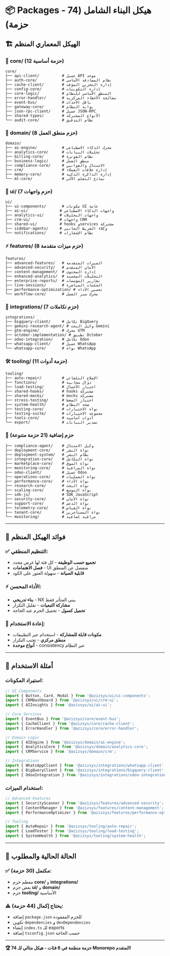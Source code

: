 # 📦 Packages - هيكل البناء الشامل (74 حزمة)

## 🏗️ الهيكل المعماري المنظم

### 📁 **core/** (12 حزمة أساسية)
```
core/
├── api-client/          # عميل API موحد
├── auth-core/           # نظام المصادقة الأساسي
├── cache-client/        # إدارة التخزين المؤقت
├── config-core/         # إدارة التكوينات
├── core-logic/          # المنطق الأساسي للنظام
├── error-handler/       # معالجة الأخطاء المركزية
├── event-bus/           # ناقل الأحداث
├── gateway-core/        # بوابة النظام
├── json-rpc-client/     # عميل JSON-RPC
├── shared-types/        # الأنواع المشتركة
└── audit-core/          # نظام التدقيق
```

### 🧠 **domain/** (8 حزم منطق العمل)
```
domain/
├── ai-engine/           # محرك الذكاء الاصطناعي
├── analytics-core/      # تحليلات البيانات
├── billing-core/        # نظام الفوترة
├── business-logic/      # منطق العمل
├── compliance-core/     # الامتثال والقوانين
├── crm/                 # إدارة علاقات العملاء
├── memory-core/         # إدارة الذاكرة الذكية
└── ml-core/             # نماذج التعلم الآلي
```

### 🎨 **ui/** (7 حزم واجهات)
```
ui/
├── ui-components/       # مكونات UI عامة
├── ai-ui/              # واجهات الذكاء الاصطناعي
├── analytics-ui/       # واجهات التحليلات
├── crm-ui/             # واجهات CRM
├── shared-ui/          # hooks وservices مشتركة
├── sidebar-agents/     # وكلاء الشريط الجانبي
└── notifications/      # نظام الإشعارات
```

### ⚡ **features/** (8 حزم ميزات متقدمة)
```
features/
├── advanced-features/   # الميزات المتقدمة
├── advanced-security/   # الأمان المتقدم
├── content-management/  # إدارة المحتوى
├── enhanced-analytics/  # التحليلات المحسنة
├── enterprise-reports/  # تقارير المؤسسات
├── live-sessions/       # الجلسات المباشرة
├── performance-optimization/ # تحسين الأداء
└── workflow-core/       # محرك سير العمل
```

### 🔗 **integrations/** (7 حزم تكاملات)
```
integrations/
├── bigquery-client/     # تكامل BigQuery
├── gemini-research-agent/ # وكيل البحث Gemini
├── gtm-engine/          # محرك GTM
├── october-implementation/ # تطبيق October
├── odoo-integration/    # تكامل Odoo
├── whatsapp-client/     # عميل WhatsApp
└── whatsapp-core/       # نواة WhatsApp
```

### 🛠️ **tooling/** (11 حزمة أدوات)
```
tooling/
├── auto-repair/         # الإصلاح التلقائي
├── functions/           # دوال سحابية
├── load-testing/        # اختبار الأحمال
├── shared-hooks/        # hooks مشتركة
├── shared-mocks/        # mocks مشتركة
├── stress-testing/      # اختبار الضغط
├── system-health/       # صحة النظام
├── testing-core/        # نواة الاختبارات
├── testing-suite/       # مجموعة الاختبارات
├── tools-core/          # أدوات أساسية
└── export/              # تصدير البيانات
```

### 🔧 **حزم إضافية** (21 حزمة متنوعة)
```
├── compliance-agent/    # وكيل الامتثال
├── deployment-core/     # نواة النشر
├── deployment-system/   # نظام النشر
├── integration-core/    # نواة التكامل
├── marketplace-core/    # نواة السوق
├── monitoring-core/     # نواة المراقبة
├── odoo-client/         # عميل Odoo
├── operations-core/     # نواة العمليات
├── performance-core/    # نواة الأداء
├── research-core/       # نواة البحث
├── scaling-core/        # نواة التوسع
├── sdk-js/              # SDK JavaScript
├── security-core/       # نواة الأمان
├── support-core/        # نواة الدعم
├── telemetry-core/      # نواة القياس
├── tenant-core/         # نواة المستأجرين
└── monitoring/          # مراقبة إضافية
```

---

## 🎯 فوائد الهيكل المنظم

### ✅ **التنظيم المنطقي:**
- **تجميع حسب الوظيفة** - كل فئة لها غرض محدد
- **فصل الاهتمامات** - UI منفصل عن المنطق
- **قابلية الصيانة** - سهولة العثور على الكود

### ⚡ **الأداء المحسن:**
- **بناء تدريجي** - NX يبني المتأثر فقط
- **مشاركة التبعيات** - تقليل التكرار
- **تحميل كسول** - تحميل الحزم عند الحاجة

### 🔄 **إعادة الاستخدام:**
- **مكونات قابلة للمشاركة** - استخدام عبر التطبيقات
- **منطق مركزي** - تجنب التكرار
- **أنواع موحدة** - consistency عبر النظام

---

## 📖 أمثلة الاستخدام

### استيراد المكونات:
```typescript
// UI Components
import { Button, Card, Modal } from '@azizsys/ui/ui-components';
import { CRMDashboard } from '@azizsys/ui/crm-ui';
import { AIInsights } from '@azizsys/ui/ai-ui';

// Core Services
import { EventBus } from '@azizsys/core/event-bus';
import { CacheClient } from '@azizsys/core/cache-client';
import { ErrorHandler } from '@azizsys/core/error-handler';

// Domain Logic
import { AIEngine } from '@azizsys/domain/ai-engine';
import { AnalyticsCore } from '@azizsys/domain/analytics-core';
import { CRMService } from '@azizsys/domain/crm';

// Integrations
import { WhatsAppClient } from '@azizsys/integrations/whatsapp-client';
import { BigQueryClient } from '@azizsys/integrations/bigquery-client';
import { OdooIntegration } from '@azizsys/integrations/odoo-integration';
```

### استخدام الميزات:
```typescript
// Advanced Features
import { SecurityScanner } from '@azizsys/features/advanced-security';
import { ContentManager } from '@azizsys/features/content-management';
import { PerformanceOptimizer } from '@azizsys/features/performance-optimization';

// Tooling
import { AutoRepair } from '@azizsys/tooling/auto-repair';
import { LoadTester } from '@azizsys/tooling/load-testing';
import { SystemHealth } from '@azizsys/tooling/system-health';
```

---

## 🚀 الحالة الحالية والمطلوب

### ✅ **مكتمل (30 حزمة):**
- معظم حزم **core/** و **integrations/**
- بعض حزم **ui/** و **domain/**
- حزم **tooling/** الأساسية

### ⚠️ **يحتاج إكمال (44 حزمة):**
- إضافة `package.json` للحزم المفقودة
- تكوين `dependencies` و `devDependencies`
- إنشاء `index.ts` للـ exports
- إضافة `tsconfig.json` حسب الحاجة

---

**🏆 74 حزمة منظمة في 6 فئات - هيكل مثالي للـ Monorepo المتقدم!**